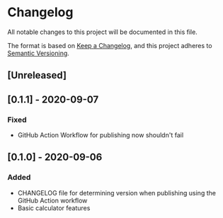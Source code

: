 # Changelog
All notable changes to this project will be documented in this file.

The format is based on [Keep a Changelog](https://keepachangelog.com/en/1.0.0/),
and this project adheres to [Semantic Versioning](https://semver.org/spec/v2.0.0.html).

## [Unreleased]

## [0.1.1] - 2020-09-07
### Fixed
- GitHub Action Workflow for publishing now shouldn't fail

## [0.1.0] - 2020-09-06
### Added
- CHANGELOG file for determining version when publishing using the GitHub Action workflow
- Basic calculator features
